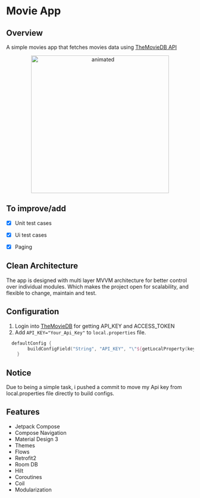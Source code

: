 # Movie App

## Overview
A simple movies app that fetches movies data using [TheMovieDB API](https://developers.themoviedb.org/3/movies)


<p align="center">
  <img src="https://github.com/DresdRam/movie-app/blob/main/screenshots/overview.gif" alt="animated" width="370"/>
</p>


## To improve/add
- [X] Unit test cases
- [X] Ui test cases
- [X] Paging


## Clean Architecture
The app is designed with multi layer MVVM architecture for better control over individual modules. Which makes the project open for scalability, and flexible to change, maintain and test.

## Configuration

1. Login into [TheMovieDB](https://www.themoviedb.org/) for getting API_KEY and ACCESS_TOKEN
2. Add `API_KEY="Your_Api_Key"` to `local.properties` file.

```kotlin
  defaultConfig {
        buildConfigField("String", "API_KEY", "\"${getLocalProperty(key = "API_KEY")}\"")
    }
 ```

## Notice

Due to being a simple task, i pushed a commit to move my Api key from local.properties file directly to build configs.



## Features

- Jetpack Compose
- Compose Navigation
- Material Design 3
- Themes
- Flows
- Retrofit2
- Room DB
- Hilt
- Coroutines
- Coil
- Modularization
